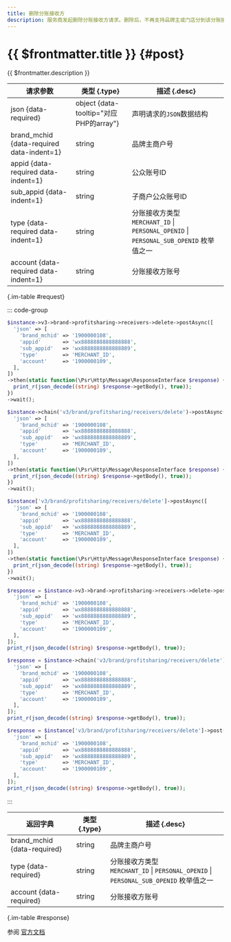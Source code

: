 ```yaml
---
title: 删除分账接收方
description: 服务商发起删除分账接收方请求。删除后，不再支持品牌主或门店分到该分账接收方。
---
```


# {{ $frontmatter.title }} {#post}

{{ $frontmatter.description }}

| 请求参数 | 类型 {.type} | 描述 {.desc}
| --- | --- | ---
| json {data-required} | object {data-tooltip="对应PHP的array"} | 声明请求的`JSON`数据结构
| brand_mchid {data-required data-indent=1} | string | 品牌主商户号
| appid {data-required data-indent=1} | string | 公众账号ID
| sub_appid {data-indent=1} | string | 子商户公众账号ID
| type {data-required data-indent=1} | string | 分账接收方类型<br/>`MERCHANT_ID` \| `PERSONAL_OPENID` \| `PERSONAL_SUB_OPENID` 枚举值之一
| account {data-required data-indent=1} | string | 分账接收方账号

{.im-table #request}

::: code-group

```php [异步纯链式]
$instance->v3->brand->profitsharing->receivers->delete->postAsync([
  'json' => [
    'brand_mchid' => '1900000108',
    'appid'       => 'wx8888888888888888',
    'sub_appid'   => 'wx8888888888888889',
    'type'        => 'MERCHANT_ID',
    'account'     => '1900000109',
  ],
])
->then(static function(\Psr\Http\Message\ResponseInterface $response) {
  print_r(json_decode((string) $response->getBody(), true));
})
->wait();
```

```php [异步声明式]
$instance->chain('v3/brand/profitsharing/receivers/delete')->postAsync([
  'json' => [
    'brand_mchid' => '1900000108',
    'appid'       => 'wx8888888888888888',
    'sub_appid'   => 'wx8888888888888889',
    'type'        => 'MERCHANT_ID',
    'account'     => '1900000109',
  ],
])
->then(static function(\Psr\Http\Message\ResponseInterface $response) {
  print_r(json_decode((string) $response->getBody(), true));
})
->wait();
```

```php [异步属性式]
$instance['v3/brand/profitsharing/receivers/delete']->postAsync([
  'json' => [
    'brand_mchid' => '1900000108',
    'appid'       => 'wx8888888888888888',
    'sub_appid'   => 'wx8888888888888889',
    'type'        => 'MERCHANT_ID',
    'account'     => '1900000109',
  ],
])
->then(static function(\Psr\Http\Message\ResponseInterface $response) {
  print_r(json_decode((string) $response->getBody(), true));
})
->wait();
```

```php [同步纯链式]
$response = $instance->v3->brand->profitsharing->receivers->delete->post([
  'json' => [
    'brand_mchid' => '1900000108',
    'appid'       => 'wx8888888888888888',
    'sub_appid'   => 'wx8888888888888889',
    'type'        => 'MERCHANT_ID',
    'account'     => '1900000109',
  ],
]);
print_r(json_decode((string) $response->getBody(), true));
```

```php [同步声明式]
$response = $instance->chain('v3/brand/profitsharing/receivers/delete')->post([
  'json' => [
    'brand_mchid' => '1900000108',
    'appid'       => 'wx8888888888888888',
    'sub_appid'   => 'wx8888888888888889',
    'type'        => 'MERCHANT_ID',
    'account'     => '1900000109',
  ],
]);
print_r(json_decode((string) $response->getBody(), true));
```

```php [同步属性式]
$response = $instance['v3/brand/profitsharing/receivers/delete']->post([
  'json' => [
    'brand_mchid' => '1900000108',
    'appid'       => 'wx8888888888888888',
    'sub_appid'   => 'wx8888888888888889',
    'type'        => 'MERCHANT_ID',
    'account'     => '1900000109',
  ],
]);
print_r(json_decode((string) $response->getBody(), true));
```

:::

| 返回字典 | 类型 {.type} | 描述 {.desc}
| --- | --- | ---
| brand_mchid {data-required} | string | 品牌主商户号
| type {data-required} | string | 分账接收方类型<br/>`MERCHANT_ID` \| `PERSONAL_OPENID` \| `PERSONAL_SUB_OPENID` 枚举值之一
| account {data-required} | string | 分账接收方账号

{.im-table #response}

参阅 [官方文档](https://pay.weixin.qq.com/doc/v3/partner/4012467103)
